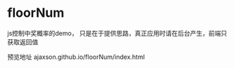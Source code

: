 # floorNum
js控制中奖概率的demo， 只是在于提供思路，真正应用时请在后台产生，前端只获取返回值

预览地址 ajaxson.github.io/floorNum/index.html
